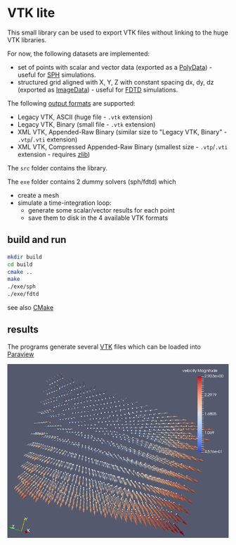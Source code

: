# VTK lite

This small library can be used to export VTK files without linking to the huge VTK libraries.

For now, the following datasets are implemented:
  * set of points with scalar and vector data (exported as a [PolyData](https://www.vtk.org/doc/nightly/html/classvtkPolyData.html)) - useful for [SPH](https://en.wikipedia.org/wiki/Smoothed-particle_hydrodynamics) simulations.
  * structured grid aligned with X, Y, Z with constant spacing dx, dy, dz (exported as [ImageData](https://www.vtk.org/doc/nightly/html/classvtkImageData.html)) - useful for [FDTD](https://en.wikipedia.org/wiki/Finite-difference_time-domain_method) simulations.

The following [output formats](https://www.vtk.org/wp-content/uploads/2015/04/file-formats.pdf) are supported:
  * Legacy VTK, ASCII  (huge file - `.vtk` extension)
  * Legacy VTK, Binary (small file - `.vtk` extension)
  * XML VTK, Appended-Raw Binary (similar size to "Legacy VTK, Binary" - `.vtp`/`.vti` extension)
  * XML VTK, Compressed Appended-Raw Binary (smallest size - `.vtp`/`.vti` extension - requires [zlib](https://www.zlib.net/))

The `src` folder contains the library.

The `exe` folder contains 2 dummy solvers (sph/fdtd) which
  * create a mesh
  * simulate a time-integration loop:
     * generate some scalar/vector results for each point
     * save them to disk in the 4 available VTK formats

## build and run
```bash
mkdir build
cd build
cmake ..
make
./exe/sph
./exe/fdtd
```
see also [CMake](https://cmake.org/)

## results
The programs generate several [VTK](http://www.vtk.org/) files which can be loaded into [Paraview](http://www.paraview.org/)

![Screenshot](screenshot.png)


